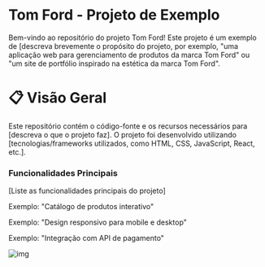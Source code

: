 <h1>Tom Ford - Projeto de Exemplo</h1>
<p>Bem-vindo ao repositório do projeto Tom Ford! Este projeto é um exemplo de [descreva brevemente o propósito do projeto, por exemplo, "uma aplicação web para gerenciamento de produtos da marca Tom Ford" ou "um site de portfólio inspirado na estética da marca Tom Ford". </p>

<h1>📋 Visão Geral</h1>
<p>Este repositório contém o código-fonte e os recursos necessários para [descreva o que o projeto faz]. O projeto foi desenvolvido utilizando [tecnologias/frameworks utilizados, como HTML, CSS, JavaScript, React, etc.]. </p>

<h3>Funcionalidades Principais</h3>
[Liste as funcionalidades principais do projeto]

Exemplo: "Catálogo de produtos interativo"

Exemplo: "Design responsivo para mobile e desktop"

Exemplo: "Integração com API de pagamento"

![img](https://github.com/user-attachments/assets/c2c17304-fe0a-4d63-b322-e9c1ba15d14c)
